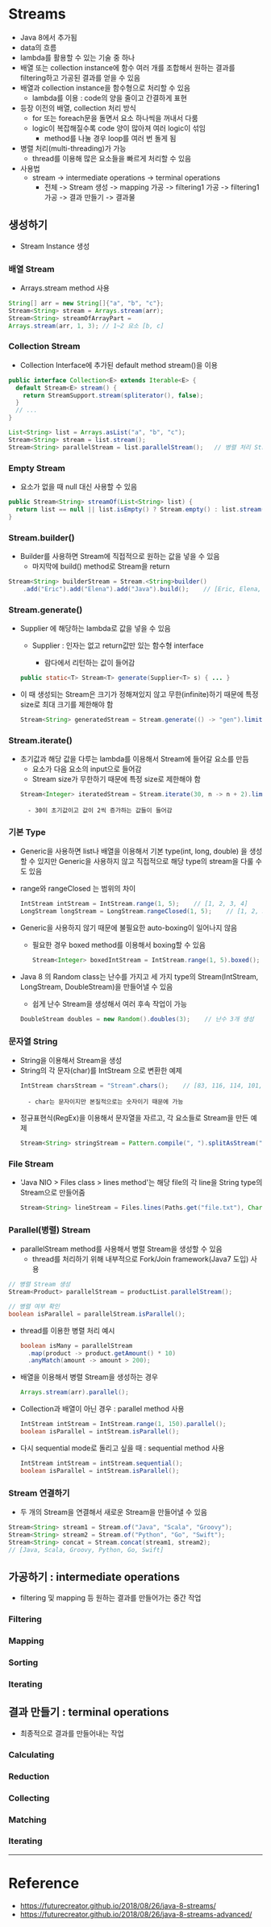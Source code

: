 # Streams

- Java 8에서 추가됨
- data의 흐름
- lambda를 활용할 수 있는 기술 중 하나
- 배열 또는 collection instance에 함수 여러 개를 조합해서 원하는 결과를 filtering하고 가공된 결과를 얻을 수 있음
- 배열과 collection instance을 함수형으로 처리할 수 있음
    - lambda를 이용 : code의 양을 줄이고 간결하게 표현
- 등장 이전의 배열, collection 처리 방식
    - for 또는 foreach문을 돌면서 요소 하나씩을 꺼내서 다룸
    - logic이 복잡해질수록 code 양이 많아져 여러 logic이 섞임
        - method를 나눌 경우 loop를 여러 번 돌게 됨
- 병렬 처리(multi-threading)가 가능
    - thread를 이용해 많은 요소들을 빠르게 처리할 수 있음
- 사용법
    - stream -> intermediate operations -> terminal operations
        - 전체 -> Stream 생성 -> mapping 가공 -> filtering1 가공 -> filtering1 가공 -> 결과 만들기 -> 결과물



## 생성하기

- Stream Instance 생성

### 배열 Stream

- Arrays.stream method 사용
```java
String[] arr = new String[]{"a", "b", "c"};
Stream<String> stream = Arrays.stream(arr);
Stream<String> streamOfArrayPart = 
Arrays.stream(arr, 1, 3); // 1~2 요소 [b, c]
```

### Collection Stream

- Collection Interface에 추가된 default method stream()을 이용

```java
public interface Collection<E> extends Iterable<E> {
  default Stream<E> stream() {
    return StreamSupport.stream(spliterator(), false);
  } 
  // ...
}
```

```java
List<String> list = Arrays.asList("a", "b", "c");
Stream<String> stream = list.stream();
Stream<String> parallelStream = list.parallelStream();   // 병렬 처리 Stream
```

### Empty Stream

- 요소가 없을 때 null 대신 사용할 수 있음

```java
public Stream<String> streamOf(List<String> list) {
  return list == null || list.isEmpty() ? Stream.empty() : list.stream();
}
```

### Stream.builder()

- Builder를 사용하면 Stream에 직접적으로 원하는 값을 넣을 수 있음
    - 마지막에 build() method로 Stream을 return

```java
Stream<String> builderStream = Stream.<String>builder()
    .add("Eric").add("Elena").add("Java").build();    // [Eric, Elena, Java]
```

### Stream.generate()

- Supplier<T> 에 해당하는 lambda로 값을 넣을 수 있음
    - Supplier<T> : 인자는 없고 return값만 있는 함수형 interface
        - 람다에서 리턴하는 값이 들어감
    ```java
    public static<T> Stream<T> generate(Supplier<T> s) { ... }
    ```

- 이 때 생성되는 Stream은 크기가 정해져있지 않고 무한(infinite)하기 때문에 특정 size로 최대 크기를 제한해야 함
    ```java
    Stream<String> generatedStream = Stream.generate(() -> "gen").limit(5);    // [el, el, el, el, el]
    ```

### Stream.iterate()

- 초기값과 해당 값을 다루는 lambda를 이용해서 Stream에 들어갈 요소를 만듬
    -  요소가 다음 요소의 input으로 들어감
    - Stream size가 무한하기 때문에 특정 size로 제한해야 함
    ```java
    Stream<Integer> iteratedStream = Stream.iterate(30, n -> n + 2).limit(5);    // [30, 32, 34, 36, 38]
    ```
        - 30이 초기값이고 값이 2씩 증가하는 값들이 들어감

### 기본 Type

- Generic을 사용하면 list나 배열을 이용해서 기본 type(int, long, double) 을 생성할 수 있지만 Generic을 사용하지 않고 직접적으로 해당 type의 stream을 다룰 수도 있음
- range와 rangeClosed 는 범위의 차이
    ```java
    IntStream intStream = IntStream.range(1, 5);    // [1, 2, 3, 4]
    LongStream longStream = LongStream.rangeClosed(1, 5);    // [1, 2, 3, 4, 5]
    ```

- Generic을 사용하지 않기 때문에 불필요한 auto-boxing이 일어나지 않음
    - 필요한 경우 boxed method를 이용해서 boxing할 수 있음
        ```java
        Stream<Integer> boxedIntStream = IntStream.range(1, 5).boxed();
        ```
- Java 8 의 Random class는 난수를 가지고 세 가지 type의 Stream(IntStream, LongStream, DoubleStream)을 만들어낼 수 있음
    - 쉽게 난수 Stream을 생성해서 여러 후속 작업이 가능
    ```java
    DoubleStream doubles = new Random().doubles(3);    // 난수 3개 생성
    ```

### 문자열 String

- String을 이용해서 Stream을 생성
- String의 각 문자(char)를 IntStream 으로 변환한 예제
    ```java
    IntStream charsStream = "Stream".chars();    // [83, 116, 114, 101, 97, 109]
    ```
        - char는 문자이지만 본질적으로는 숫자이기 때문에 가능

- 정규표현식(RegEx)을 이용해서 문자열을 자르고, 각 요소들로 Stream을 만든 예제
    ```java
    Stream<String> stringStream = Pattern.compile(", ").splitAsStream("Eric, Elena, Java");    // [Eric, Elena, Java]
    ```

### File Stream

- 'Java NIO > Files class > lines method'는 해당 file의 각 line을 String type의 Stream으로 만들어줌
    ```java
    Stream<String> lineStream = Files.lines(Paths.get("file.txt"), Charset.forName("UTF-8"));
    ```

### Parallel(병렬) Stream

- parallelStream method를 사용해서 병렬 Stream을 생성할 수 있음
    - thread를 처리하기 위해 내부적으로 Fork/Join framework(Java7 도입) 사용
```java
// 병렬 Stream 생성
Stream<Product> parallelStream = productList.parallelStream();

// 병렬 여부 확인
boolean isParallel = parallelStream.isParallel();
```

- thread를 이용한 병렬 처리 예시
    ```java
    boolean isMany = parallelStream
      .map(product -> product.getAmount() * 10)
      .anyMatch(amount -> amount > 200);
    ```

- 배열을 이용해서 병렬 Stream을 생성하는 경우
    ```java
    Arrays.stream(arr).parallel();
    ```

- Collection과 배열이 아닌 경우 : parallel method 사용
    ```java
    IntStream intStream = IntStream.range(1, 150).parallel();
    boolean isParallel = intStream.isParallel();
    ```

- 다시 sequential mode로 돌리고 싶을 때 : sequential method 사용
    ```java
    IntStream intStream = intStream.sequential();
    boolean isParallel = intStream.isParallel();
    ```

### Stream 연결하기

- 두 개의 Stream을 연결해서 새로운 Stream을 만들어낼 수 있음
```java
Stream<String> stream1 = Stream.of("Java", "Scala", "Groovy");
Stream<String> stream2 = Stream.of("Python", "Go", "Swift");
Stream<String> concat = Stream.concat(stream1, stream2);
// [Java, Scala, Groovy, Python, Go, Swift]
```




## 가공하기 : intermediate operations

- filtering 및 mapping 등 원하는 결과를 만들어가는 중간 작업

### Filtering

### Mapping

### Sorting

### Iterating





## 결과 만들기 : terminal operations

- 최종적으로 결과를 만들어내는 작업

### Calculating

### Reduction

### Collecting

### Matching

### Iterating



---

# Reference

- https://futurecreator.github.io/2018/08/26/java-8-streams/
- https://futurecreator.github.io/2018/08/26/java-8-streams-advanced/

